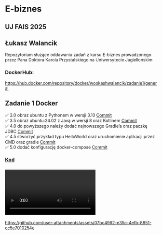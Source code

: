 # E-biznes
## UJ FAIS 2025
## Łukasz Walancik
Repozytorium służące oddawaniu zadań z kursu E-biznes prowadzonego przez Pana Doktora Karola Przystalskiego na Uniwersytecie Jagiellońskim

### DockerHub:
https://hub.docker.com/repository/docker/wookashwalancik/zadanie1/general

## Zadanie 1 Docker
✅ 3.0 obraz ubuntu z Pythonem w wersji 3.10 [Commit](https://github.com/LukashWalancik/E-biznes/commit/ebe4e583a876dd737a726640d11e54b7aa419037)  
✅ 3.5 obraz ubuntu:24.02 z Javą w wersji 8 oraz Kotlinem [Commit](https://github.com/LukashWalancik/E-biznes/commit/389d05077e7597b3aa9f70c9f60d41ee0121494d)  
✅ 4.0 do powyższego należy dodać najnowszego Gradle’a oraz paczkę JDBC [Commit](https://github.com/LukashWalancik/E-biznes/commit/b38b920bf7cc856d9f14e36f1e12c1d8db4dd6c1)  
✅ 4.5 stworzyć przykład typu HelloWorld oraz uruchomienie aplikacji przez CMD oraz gradle [Commit](https://github.com/LukashWalancik/E-biznes/commit/a864d484992209d3b87d47ef167a2afc1dfc4e17)  
✅ 5.0 dodać konfigurację docker-compose [Commit](https://github.com/LukashWalancik/E-biznes/commit/7f19387fed63c7d0bd5ce6109b0f9ce3b849dacd)  
### [Kod](https://github.com/LukashWalancik/E-biznes/tree/main/1_Zadanie)
### ![Alt text](Dema/E-Biznes_Docker.mp4)

https://github.com/user-attachments/assets/07bc4962-e35c-4efb-8851-cc5e7010254e

